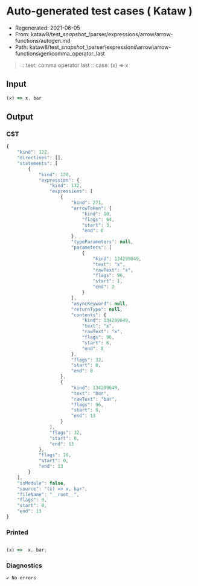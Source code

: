 # Auto-generated test cases ( Kataw )
- Regenerated: 2021-06-05
- From: kataw8/test\__snapshot__/parser/expressions/arrow/arrow-functions/autogen.md
- Path: kataw8/test\__snapshot__\parser\expressions\arrow\arrow-functions\gen\comma_operator_last
> :: test: comma operator last
> :: case: (x) => x
## Input

`````js
(x) => x, bar
`````
## Output

### CST

```javascript
{
    "kind": 122,
    "directives": [],
    "statements": [
        {
            "kind": 120,
            "expression": {
                "kind": 132,
                "expressions": [
                    {
                        "kind": 271,
                        "arrowToken": {
                            "kind": 10,
                            "flags": 64,
                            "start": 3,
                            "end": 6
                        },
                        "typeParameters": null,
                        "parameters": [
                            {
                                "kind": 134299649,
                                "text": "x",
                                "rawText": "x",
                                "flags": 96,
                                "start": 1,
                                "end": 2
                            }
                        ],
                        "asyncKeyword": null,
                        "returnType": null,
                        "contents": {
                            "kind": 134299649,
                            "text": "x",
                            "rawText": "x",
                            "flags": 96,
                            "start": 6,
                            "end": 8
                        },
                        "flags": 32,
                        "start": 0,
                        "end": 8
                    },
                    {
                        "kind": 134299649,
                        "text": "bar",
                        "rawText": "bar",
                        "flags": 96,
                        "start": 9,
                        "end": 13
                    }
                ],
                "flags": 32,
                "start": 0,
                "end": 13
            },
            "flags": 16,
            "start": 0,
            "end": 13
        }
    ],
    "isModule": false,
    "source": "(x) => x, bar",
    "fileName": "__root__",
    "flags": 0,
    "start": 0,
    "end": 13
}
```

### Printed

```javascript

(x) =>  x, bar;
```

### Diagnostics

```javascript
✔ No errors
```

